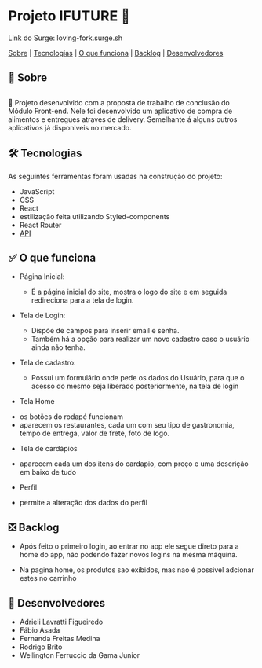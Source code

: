 # Projeto IFUTURE 🍔

Link do Surge:   loving-fork.surge.sh

<a href="sobre">Sobre</a> | <a href="#tecnologias">Tecnologias</a> | <a href="#funciona">O que funciona</a> | <a href="#nao-funciona">Backlog</a> | <a href="#devs">Desenvolvedores</a>



## <h2 id="sobre">📓 Sobre<h2>

🚀 Projeto desenvolvido com a proposta de trabalho de conclusão do Módulo Front-end. 
Nele foi desenvolvido um aplicativo de compra de alimentos e entregues atraves de delivery. 
Semelhante á alguns outros aplicativos já disponiveis no mercado.


## <h2 id="tecnologias">🛠️ Tecnologias</h2> 
As seguintes ferramentas foram usadas na construção do projeto:

* JavaScript
* CSS
* React
* estilização feita utilizando Styled-components
* React Router
* <a href="https://documenter.getpostman.com/view/7549981/SWTEdGtT#a671fbe5-a360-4cd3-b269-d5a121e19da0" target="_blank">API</a>

## <h2 id="funciona">✅ O que funciona</h2>

- Página Inicial:
    * É a página inicial do site, mostra o logo do site e em seguida redireciona para a tela de login.
    
- Tela de Login:
    * Dispõe de campos para inserir email e senha.
    * Também há a opção para realizar um novo cadastro caso o usuário ainda não tenha.

- Tela de cadastro:
   * Possui um formulário onde pede os dados do Usuário, para que o acesso do mesmo seja liberado posteriormente, na tela de login 
   
- Tela Home 
 * os botões do rodapé funcionam 
 * aparecem os restaurantes, cada um com seu tipo de gastronomia, tempo de entrega, valor de frete, foto de logo.

- Tela de cardápios 
 * aparecem cada um dos itens do cardapio, com preço e uma descrição em baixo de tudo 

- Perfil 
 * permite a alteração dos dados do perfil
    
## <h2 id="nao-funciona">❎ Backlog</h2>

- Após feito o primeiro login, ao entrar no app ele segue direto para a home do app, não podendo fazer novos logins na mesma máquina.

- Na pagina home, os produtos sao exibidos, mas nao é possivel adcionar estes no carrinho    
  
## <h2 id="devs">💼 Desenvolvedores</h2>
- Adrieli Lavratti Figueiredo
- Fábio Asada
- Fernanda Freitas Medina
- Rodrigo Brito 
- Wellington Ferruccio da Gama Junior
